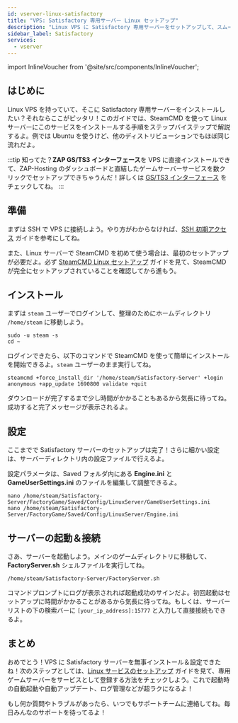 ```yaml
---
id: vserver-linux-satisfactory
title: "VPS: Satisfactory 専用サーバー Linux セットアップ"
description: "Linux VPS に Satisfactory 専用サーバーをセットアップして、スムーズなゲームサーバーのホスティングと管理を実現する方法 → 今すぐチェック"
sidebar_label: Satisfactory
services:
  - vserver
---
```


import InlineVoucher from '@site/src/components/InlineVoucher';

## はじめに
Linux VPS を持っていて、そこに Satisfactory 専用サーバーをインストールしたい？それならここがピッタリ！このガイドでは、SteamCMD を使って Linux サーバーにこのサービスをインストールする手順をステップバイステップで解説するよ。例では Ubuntu を使うけど、他のディストリビューションでもほぼ同じ流れだよ。

:::tip
知ってた？**ZAP GS/TS3 インターフェース**を VPS に直接インストールできて、ZAP-Hosting のダッシュボードと直結したゲームサーバーサービスを数クリックでセットアップできちゃうんだ！詳しくは [GS/TS3 インターフェース](vserver-linux-gs-interface.md) をチェックしてね。
:::

<InlineVoucher />

## 準備

まずは SSH で VPS に接続しよう。やり方がわからなければ、[SSH 初期アクセス](vserver-linux-ssh.md) ガイドを参考にしてね。

また、Linux サーバーで SteamCMD を初めて使う場合は、最初のセットアップが必要だよ。必ず [SteamCMD Linux セットアップ](vserver-linux-steamcmd.md) ガイドを見て、SteamCMD が完全にセットアップされていることを確認してから進もう。

## インストール

まずは `steam` ユーザーでログインして、整理のためにホームディレクトリ `/home/steam` に移動しよう。
```
sudo -u steam -s
cd ~
```

ログインできたら、以下のコマンドで SteamCMD を使って簡単にインストールを開始できるよ。`steam` ユーザーのまま実行してね。
```
steamcmd +force_install_dir '/home/steam/Satisfactory-Server' +login anonymous +app_update 1690800 validate +quit
```

ダウンロードが完了するまで少し時間がかかることもあるから気長に待ってね。成功すると完了メッセージが表示されるよ。

## 設定

ここまでで Satisfactory サーバーのセットアップは完了！さらに細かい設定は、サーバーディレクトリ内の設定ファイルで行えるよ。

設定パラメータは、Saved フォルダ内にある **Engine.ini** と **GameUserSettings.ini** のファイルを編集して調整できるよ。
```
nano /home/steam/Satisfactory-Server/FactoryGame/Saved/Config/LinuxServer/GameUserSettings.ini
nano /home/steam/Satisfactory-Server/FactoryGame/Saved/Config/LinuxServer/Engine.ini
```

## サーバーの起動＆接続

さあ、サーバーを起動しよう。メインのゲームディレクトリに移動して、**FactoryServer.sh** シェルファイルを実行してね。
```
/home/steam/Satisfactory-Server/FactoryServer.sh
```

コマンドプロンプトにログが表示されれば起動成功のサインだよ。初回起動はセットアップに時間がかかることがあるから気長に待ってね。もしくは、サーバーリストの下の検索バーに `[your_ip_address]:15777` と入力して直接接続もできるよ。

## まとめ

おめでとう！VPS に Satisfactory サーバーを無事インストール＆設定できたね！次のステップとしては、[Linux サービスのセットアップ](vserver-linux-create-gameservice.md) ガイドを見て、専用ゲームサーバーをサービスとして登録する方法をチェックしよう。これで起動時の自動起動や自動アップデート、ログ管理などが超ラクになるよ！

もし何か質問やトラブルがあったら、いつでもサポートチームに連絡してね。毎日みんなのサポートを待ってるよ！

<InlineVoucher />
